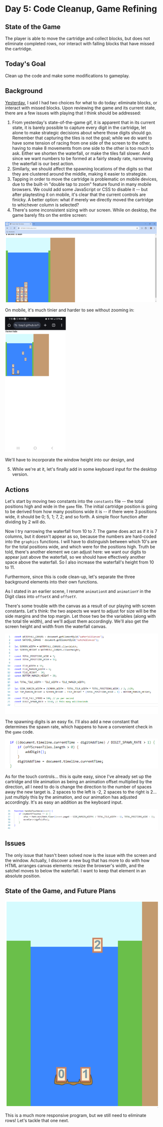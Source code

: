 # Day 5: Code Cleanup, Game Refining

## State of the Game

The player is able to move the cartridge and collect blocks, but does not eliminate completed rows, nor interact with falling blocks that have missed the cartridge.

## Today's Goal

Clean up the code and make some modifications to gameplay.

## Background

[Yesterday](4.md), I said I had two choices for what to do today: eliminate blocks, or interact with missed blocks. Upon reviewing the game and its current state, there are a few issues with playing that I think should be addressed:

1. From yesterday's state-of-the-game gif, it is apparent that in its current state, it is barely possible to capture every digit in the cartridge, let alone to make strategic decisions about where those digits should go. Remember that capturing the tiles is not the goal; while we do want to have some tension of racing from one side of the screen to the other, having to make 8 movements from one side to the other is too much to ask. Either we shorten the waterfall, or make the tiles fall slower. And since we want numbers to be formed at a fairly steady rate, narrowing the waterfall is our best action.
2. Similarly, we should affect the spawning locations of the digits so that they are clustered around the middle, making it easier to strategize.
3. Tapping in order to move the cartridge is problematic on mobile devices, due to the built-in "double tap to zoom" feature found in many mobile browsers. We could add some JavaScript or CSS to disable it -- but after playtesting it on mobile, it's clear that the current controls are finicky. A better option: what if merely we directly moved the cartridge to whichever column is selected?
4. There's some inconsistent sizing with our screen. While on desktop, the game barely fits on the entire screen:

<img src="./img/5_desktop.png" alt="The desktop version" width="500" />

On mobile, it's much tinier and harder to see without zooming in:

<img src="./img/5_mobile.jpg" alt="The mobile version" width="200" />

We'll have to incorporate the window height into our design, and 

5. While we're at it, let's finally add in some keyboard input for the desktop version.

## Actions

Let's start by moving two constants into the ``constants`` file -- the total positions high and wide in the ``game`` file. The initial cartridge position is going to be derived from how many positions wide it is -- if there were 3 positions wide, it should be 0; 5, 1; 7, 2; and so forth. A simple floor function after dividing by 2 will do.

Now I try narrowing the waterfall from 10 to 7. The game does act as if it is 7 columns, but it doesn't appear as so, because the numbers are hard-coded into the ``graphics`` functions. I will have to distinguish between which 10's are for the total positions wide, and which were for the positions high. Truth be told, there's another element we can adjust here: we want our digits to appear just above the waterfall, so we should have effectively another space above the waterfall. So I also increase the waterfall's height from 10 to 11.

Furthermore, since this is code clean-up, let's separate the three background elements into their own functions.

As I stated in an earlier scene, I rename ``animationX`` and ``animationY`` in the Digit class into ``offsetX`` and ``offsetY``.

There's some trouble with the canvas as a result of our playing with screen constants. Let's think: the two aspects we want to adjust for size will be the side margins and the top margin. Let those two be the variables (along with the total tile width), and we'll adjust them accordingly. We'll also get the screen height and width from the waterfall canvas.

![Constants](./img/5_constants.png)

The spawning digits is an easy fix. I'll also add a new constant that determines the spawn rate, which happens to have a convenient check in the ``game`` code.

![Spawn rate function](./img/5_spawn.png)

As for the touch controls... this is quite easy, since I've already set up the cartridge and tile animation as being an animation offset multiplied by the direction, all I need to do is change the direction to the number of spaces away the new target is. 2 spaces to the left is -2, 2 spaces to the right is 2... just multiply this by the animation, and our animation has adjusted accordingly. It's as easy an addition as the keyboard input.

![The touchmove handler function.](./img/5_touchmove.png)

## Issues

The only issue that hasn't been solved now is the issue with the screen and the window. Actually, I discover a new bug that has more to do with how HTML arranges canvas elements: resize the browser's width, and the satchel moves to below the waterfall. I want to keep that element in an absolute position. 

## State of the Game, and Future Plans

![State of the game](./img/5_game.gif)

This is a much more responsive program, but we still need to eliminate rows! Let's tackle that one next.
